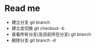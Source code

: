 # Read me

-   建立分支 git branch <name>
-   建立並切換 git checkout -b <name>
-   查看所有分支(及目前所在分支) git branch
-   刪除分支 git branch -d <name>
